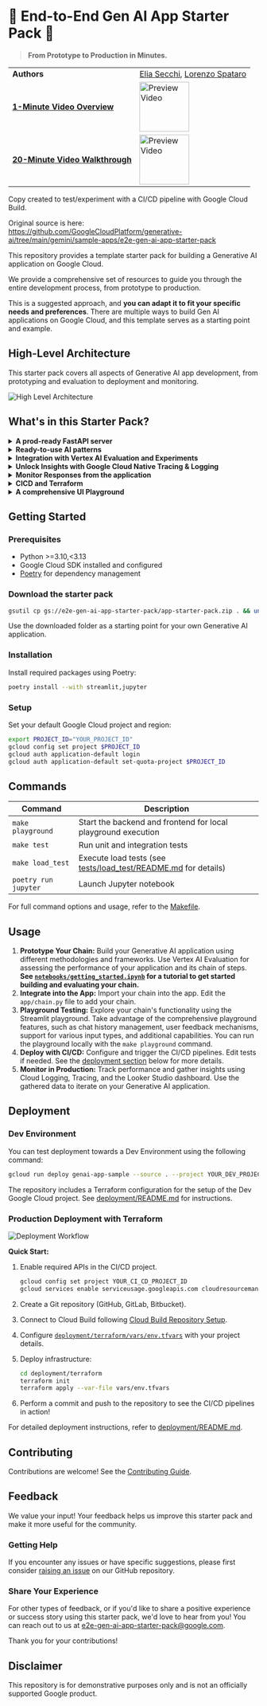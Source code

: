 # 🚀 End-to-End Gen AI App Starter Pack 🚀

> **From Prototype to Production in Minutes.**

|                                                                 |                                                                                                                                      |
| --------------------------------------------------------------- | ------------------------------------------------------------------------------------------------------------------------------------ |
| **Authors**                                                     | [Elia Secchi](https://github.com/eliasecchig), [Lorenzo Spataro](https://github.com/lspataroG)                                       |
| [**1-Minute Video Overview**](https://youtu.be/D_VQYTczBpc)     | [<img src="https://img.youtube.com/vi/D_VQYTczBpc/maxresdefault.jpg" width="100" alt="Preview Video">](https://youtu.be/D_VQYTczBpc) |
| [**20-Minute Video Walkthrough**](https://youtu.be/kwRG7cnqSu0) | [<img src="https://img.youtube.com/vi/kwRG7cnqSu0/maxresdefault.jpg" width="100" alt="Preview Video">](https://youtu.be/kwRG7cnqSu0) |

Copy created to test/experiment with a CI/CD pipeline with Google Cloud Build. 

Original source is here: https://github.com/GoogleCloudPlatform/generative-ai/tree/main/gemini/sample-apps/e2e-gen-ai-app-starter-pack

This repository provides a template starter pack for building a Generative AI application on Google Cloud.

We provide a comprehensive set of resources to guide you through the entire development process, from prototype to production.

This is a suggested approach, and **you can adapt it to fit your specific needs and preferences**. There are multiple ways to build Gen AI applications on Google Cloud, and this template serves as a starting point and example.

## High-Level Architecture

This starter pack covers all aspects of Generative AI app development, from prototyping and evaluation to deployment and monitoring.

![High Level Architecture](https://storage.googleapis.com/github-repo/generative-ai/sample-apps/e2e-gen-ai-app-starter-pack/high_level_architecture.png "Architecture")

## What's in this Starter Pack?

<details>
<summary><b>A prod-ready FastAPI server</b></summary>

| Description                                                                                                                                                                                                       | Visualization                                                                                                                      |
| ----------------------------------------------------------------------------------------------------------------------------------------------------------------------------------------------------------------- | ---------------------------------------------------------------------------------------------------------------------------------- |
| The starter pack includes a production-ready FastAPI server with a real-time chat interface, event streaming, and auto-generated docs. It is designed for scalability and easy integration with monitoring tools. | ![FastAPI docs](https://storage.googleapis.com/github-repo/generative-ai/sample-apps/e2e-gen-ai-app-starter-pack/fastapi_docs.png) |

</details>

<details>
<summary><b>Ready-to-use AI patterns</b></summary>

| Description                                                                                                                                                                                                                                                                                                                                             | Visualization                                                                                                                                  |
| ------------------------------------------------------------------------------------------------------------------------------------------------------------------------------------------------------------------------------------------------------------------------------------------------------------------------------------------------------- | ---------------------------------------------------------------------------------------------------------------------------------------------- |
| Start with a variety of common patterns: this repository offers examples including a basic conversational chain, a production-ready RAG (Retrieval-Augmented Generation) chain developed with Python, and a LangGraph agent implementation. Use them in the application by changing one line of code. See the [Readme](app/README.md) for more details. | ![patterns available](https://storage.googleapis.com/github-repo/generative-ai/sample-apps/e2e-gen-ai-app-starter-pack/patterns_available.png) |

</details>

<details>
<summary><b>Integration with Vertex AI Evaluation and Experiments</b></summary>

| Description                                                                                                                              | Visualization                                                                                                                                      |
| ---------------------------------------------------------------------------------------------------------------------------------------- | -------------------------------------------------------------------------------------------------------------------------------------------------- |
| The repository showcases how to evaluate Generative AI applications using tools like Vertex AI rapid eval SDK and Vertex AI Experiments. | ![Vertex AI Rapid Eval](https://storage.googleapis.com/github-repo/generative-ai/sample-apps/e2e-gen-ai-app-starter-pack/vertex_ai_rapid_eval.png) |

</details>

<details>
<summary><b>Unlock Insights with Google Cloud Native Tracing & Logging</b></summary>

| Description                                                                                                                                                                                     | Visualization                                                                                                                            |
| ----------------------------------------------------------------------------------------------------------------------------------------------------------------------------------------------- | ---------------------------------------------------------------------------------------------------------------------------------------- |
| Seamlessly integrate with OpenTelemetry, Cloud Trace, Cloud Logging, and BigQuery for comprehensive data collection, and log every step of your Gen AI application to unlock powerful insights. | ![Tracing Preview](https://storage.googleapis.com/github-repo/generative-ai/sample-apps/e2e-gen-ai-app-starter-pack/tracing_preview.png) |

</details>

<details>
<summary><b>Monitor Responses from the application</b></summary>

| Description                                                                                                                                                                                                                                        | Visualization                                                                                                                   |
| -------------------------------------------------------------------------------------------------------------------------------------------------------------------------------------------------------------------------------------------------- | ------------------------------------------------------------------------------------------------------------------------------- |
| Monitor your Generative AI application's performance. We provide a Looker Studio [dashboard](https://lookerstudio.google.com/u/0/reporting/fa742264-4b4b-4c56-81e6-a667dd0f853f) to monitor application conversation statistics and user feedback. | ![Dashboard1](https://storage.googleapis.com/github-repo/generative-ai/sample-apps/e2e-gen-ai-app-starter-pack/dashboard_1.png) |
| We can also drill down to individual conversations and view the messages exchanged.                                                                                                                                                                | ![Dashboard2](https://storage.googleapis.com/github-repo/generative-ai/sample-apps/e2e-gen-ai-app-starter-pack/dashboard_2.png) |

</details>

<details>
<summary><b>CICD and Terraform</b></summary>

| Description                                                                                                                                                                                                                                                                      | Visualization                                                                                                      |
| -------------------------------------------------------------------------------------------------------------------------------------------------------------------------------------------------------------------------------------------------------------------------------- | ------------------------------------------------------------------------------------------------------------------ |
| Streamline your deployments with Cloud Build. Enhance reliability through automated testing. The template includes implementation of unit, integration, and load tests, and a set of Terraform resources for you to set up your own Google Cloud project in a matter of minutes. | ![cicd](https://storage.googleapis.com/github-repo/generative-ai/sample-apps/e2e-gen-ai-app-starter-pack/cicd.png) |

</details>

<details>
<summary><b>A comprehensive UI Playground</b></summary>

| Description                                                                                                                                                 | Visualization                                                                                                                          |
| ----------------------------------------------------------------------------------------------------------------------------------------------------------- | -------------------------------------------------------------------------------------------------------------------------------------- |
| Experiment with your Generative AI application in a feature-rich playground, including chat curation, user feedback collection, multimodal input, and more! | ![Streamlit View](https://storage.googleapis.com/github-repo/generative-ai/sample-apps/e2e-gen-ai-app-starter-pack/streamlit_view.png) |

</details>

## Getting Started

### Prerequisites

- Python >=3.10,<3.13
- Google Cloud SDK installed and configured
- [Poetry](https://python-poetry.org/docs/#installation) for dependency management

### Download the starter pack

```bash
gsutil cp gs://e2e-gen-ai-app-starter-pack/app-starter-pack.zip . && unzip app-starter-pack.zip && cd app-starter-pack
```

Use the downloaded folder as a starting point for your own Generative AI application.

### Installation

Install required packages using Poetry:

```bash
poetry install --with streamlit,jupyter
```

### Setup

Set your default Google Cloud project and region:

```bash
export PROJECT_ID="YOUR_PROJECT_ID"
gcloud config set project $PROJECT_ID
gcloud auth application-default login
gcloud auth application-default set-quota-project $PROJECT_ID
```

## Commands

| Command              | Description                                                                                 |
| -------------------- | ------------------------------------------------------------------------------------------- |
| `make playground`    | Start the backend and frontend for local playground execution                               |
| `make test`          | Run unit and integration tests                                                              |
| `make load_test`     | Execute load tests (see [tests/load_test/README.md](tests/load_test/README.md) for details) |
| `poetry run jupyter` | Launch Jupyter notebook                                                                     |

For full command options and usage, refer to the [Makefile](Makefile).

## Usage

1. **Prototype Your Chain:** Build your Generative AI application using different methodologies and frameworks. Use Vertex AI Evaluation for assessing the performance of your application and its chain of steps. **See [`notebooks/getting_started.ipynb`](notebooks/getting_started.ipynb) for a tutorial to get started building and evaluating your chain.**
2. **Integrate into the App:** Import your chain into the app. Edit the `app/chain.py` file to add your chain.
3. **Playground Testing:** Explore your chain's functionality using the Streamlit playground. Take advantage of the comprehensive playground features, such as chat history management, user feedback mechanisms, support for various input types, and additional capabilities. You can run the playground locally with the `make playground` command.
4. **Deploy with CI/CD:** Configure and trigger the CI/CD pipelines. Edit tests if needed. See the [deployment section](#deployment) below for more details.
5. **Monitor in Production:** Track performance and gather insights using Cloud Logging, Tracing, and the Looker Studio dashboard. Use the gathered data to iterate on your Generative AI application.

## Deployment

### Dev Environment

You can test deployment towards a Dev Environment using the following command:

```bash
gcloud run deploy genai-app-sample --source . --project YOUR_DEV_PROJECT_ID
```

The repository includes a Terraform configuration for the setup of the Dev Google Cloud project.
See [deployment/README.md](deployment/README.md) for instructions.

### Production Deployment with Terraform

![Deployment Workflow](https://storage.googleapis.com/github-repo/generative-ai/sample-apps/e2e-gen-ai-app-starter-pack/deployment_workflow.png)

**Quick Start:**

1. Enable required APIs in the CI/CD project.

   ```bash
   gcloud config set project YOUR_CI_CD_PROJECT_ID
   gcloud services enable serviceusage.googleapis.com cloudresourcemanager.googleapis.com cloudbuild.googleapis.com secretmanager.googleapis.com
   ```

2. Create a Git repository (GitHub, GitLab, Bitbucket).
3. Connect to Cloud Build following [Cloud Build Repository Setup](https://cloud.google.com/build/docs/repositories#whats_next).
4. Configure [`deployment/terraform/vars/env.tfvars`](deployment/terraform/vars/env.tfvars) with your project details.
5. Deploy infrastructure:

   ```bash
   cd deployment/terraform
   terraform init
   terraform apply --var-file vars/env.tfvars
   ```

6. Perform a commit and push to the repository to see the CI/CD pipelines in action!

For detailed deployment instructions, refer to [deployment/README.md](deployment/README.md).

## Contributing

Contributions are welcome! See the [Contributing Guide](CONTRIBUTING.md).

## Feedback

We value your input! Your feedback helps us improve this starter pack and make it more useful for the community.

### Getting Help

If you encounter any issues or have specific suggestions, please first consider [raising an issue](https://github.com/GoogleCloudPlatform/generative-ai/issues) on our GitHub repository.

### Share Your Experience

For other types of feedback, or if you'd like to share a positive experience or success story using this starter pack, we'd love to hear from you! You can reach out to us at [e2e-gen-ai-app-starter-pack@google.com](mailto:e2e-gen-ai-app-starter-pack@google.com).

Thank you for your contributions!

## Disclaimer

This repository is for demonstrative purposes only and is not an officially supported Google product.

